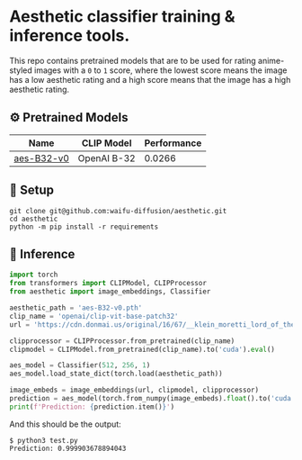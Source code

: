 # Aesthetic classifier training &amp; inference tools.

This repo contains pretrained models that are to be used for rating anime-styled images with a ``0`` to ``1`` score, where the lowest score means the image has a low aesthetic rating and a high score means that the image has a high aesthetic rating.

## ⚙️ Pretrained Models
| Name       | CLIP Model  | Performance |
|------------|-------------|-------------|
| [aes-B32-v0](https://huggingface.co/hakurei/waifu-diffusion-v1-4/resolve/main/models/aes-B32-v0.pth) | OpenAI B-32 | 0.0266 |

## 🔑 Setup

```shell
git clone git@github.com:waifu-diffusion/aesthetic.git
cd aesthetic
python -m pip install -r requirements
```

## 🤖 Inference
```python
import torch
from transformers import CLIPModel, CLIPProcessor
from aesthetic import image_embeddings, Classifier

aesthetic_path = 'aes-B32-v0.pth'
clip_name = 'openai/clip-vit-base-patch32'
url = 'https://cdn.donmai.us/original/16/67/__klein_moretti_lord_of_the_mysteries_drawn_by_ji26725339__1667415282975e8f8c574ca26d83e3be.jpg'

clipprocessor = CLIPProcessor.from_pretrained(clip_name)
clipmodel = CLIPModel.from_pretrained(clip_name).to('cuda').eval()

aes_model = Classifier(512, 256, 1)
aes_model.load_state_dict(torch.load(aesthetic_path))

image_embeds = image_embeddings(url, clipmodel, clipprocessor)
prediction = aes_model(torch.from_numpy(image_embeds).float().to('cuda'))
print(f'Prediction: {prediction.item()}')
```

And this should be the output:

```shell
$ python3 test.py 
Prediction: 0.999903678894043
```

